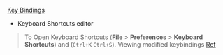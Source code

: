 [Key Bindings](https://code.visualstudio.com/docs/getstarted/keybindings)

- Keyboard Shortcuts editor
> To Open Keyboard Shortcuts (**File** > **Preferences** > **Keyboard Shortcuts**) and (`Ctrl+K` `Ctrl+S`).
> Viewing modified keybindings [Ref](https://code.visualstudio.com/docs/getstarted/keybindings#_viewing-modified-keybindings)